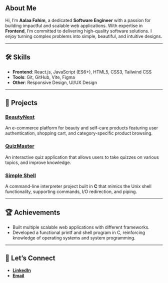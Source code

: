 ## About Me

Hi, I’m **Aalaa Fahim**, a dedicated **Software Engineer** with a passion for building impactful and scalable web applications. With expertise in **Frontend**, I’m committed to delivering high-quality software solutions. I enjoy turning complex problems into simple, beautiful, and intuitive designs.

---

## 🛠️ Skills

- **Frontend**: React.js, JavaScript (ES6+), HTML5, CSS3, Tailwind CSS
- **Tools**: Git, GitHub, Vite, Figma
- **Other**: Responsive Design, UI/UX Design

---

## 📂 Projects

### [BeautyNest](https://github.com/Aalaa-Fahim/BeautyNest)
An e-commerce platform for beauty and self-care products featuring user authentication, shopping cart, and category-specific product browsing.

### [QuizMaster](https://github.com/Aalaa-Fahim/Quiz_Master)
An interactive quiz application that allows users to take quizzes on various topics, and improve knowledge.

### [Simple Shell](https://github.com/Aalaa-Fahim/simple_shell)
A command-line interpreter project built in **C** that mimics the Unix shell functionality, supporting commands, I/O redirection, and piping.

---

## 🏆 Achievements
- Built multiple scalable web applications with different frameworks.
- Developed a functional printf and shell program in C, reinforcing knowledge of operating systems and system programming.

---

## 💬 Let’s Connect

- **[LinkedIn](https://www.linkedin.com/in/aalaa-fahim/)** 
- **[Email](aalaa.fahim1@gmail.com)**

<!--
**Aalaa-Fahim/Aalaa-Fahim** is a ✨ _special_ ✨ repository because its `README.md` (this file) appears on your GitHub profile.

Here are some ideas to get you started:

- 🔭 I’m currently working on ...
- 🌱 I’m currently learning ...
- 👯 I’m looking to collaborate on ...
- 🤔 I’m looking for help with ...
- 💬 Ask me about ...
- 📫 How to reach me: ...
- 😄 Pronouns: ...
- ⚡ Fun fact: ...
-->
